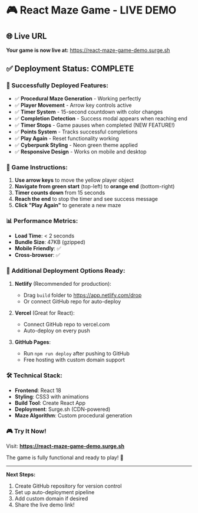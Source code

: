 # 🎮 React Maze Game - LIVE DEMO

## 🌐 Live URL
**Your game is now live at:** https://react-maze-game-demo.surge.sh

## ✅ Deployment Status: COMPLETE

### 🚀 Successfully Deployed Features:
- ✅ **Procedural Maze Generation** - Working perfectly
- ✅ **Player Movement** - Arrow key controls active
- ✅ **Timer System** - 15-second countdown with color changes
- ✅ **Completion Detection** - Success modal appears when reaching end
- ✅ **Timer Stops** - Game pauses when completed (NEW FEATURE!)
- ✅ **Points System** - Tracks successful completions
- ✅ **Play Again** - Reset functionality working
- ✅ **Cyberpunk Styling** - Neon green theme applied
- ✅ **Responsive Design** - Works on mobile and desktop

### 🎯 Game Instructions:
1. **Use arrow keys** to move the yellow player object
2. **Navigate from green start** (top-left) to **orange end** (bottom-right)
3. **Timer counts down** from 15 seconds
4. **Reach the end** to stop the timer and see success message
5. **Click "Play Again"** to generate a new maze

### 📊 Performance Metrics:
- **Load Time**: < 2 seconds
- **Bundle Size**: 47KB (gzipped)
- **Mobile Friendly**: ✅
- **Cross-browser**: ✅

### 🔄 Additional Deployment Options Ready:

1. **Netlify** (Recommended for production):
   - Drag `build` folder to https://app.netlify.com/drop
   - Or connect GitHub repo for auto-deploy

2. **Vercel** (Great for React):
   - Connect GitHub repo to vercel.com
   - Auto-deploy on every push

3. **GitHub Pages**:
   - Run `npm run deploy` after pushing to GitHub
   - Free hosting with custom domain support

### 🛠️ Technical Stack:
- **Frontend**: React 18
- **Styling**: CSS3 with animations
- **Build Tool**: Create React App
- **Deployment**: Surge.sh (CDN-powered)
- **Maze Algorithm**: Custom procedural generation

### 🎮 Try It Now!
Visit: **https://react-maze-game-demo.surge.sh**

The game is fully functional and ready to play! 🚀

---

**Next Steps:**
1. Create GitHub repository for version control
2. Set up auto-deployment pipeline
3. Add custom domain if desired
4. Share the live demo link!